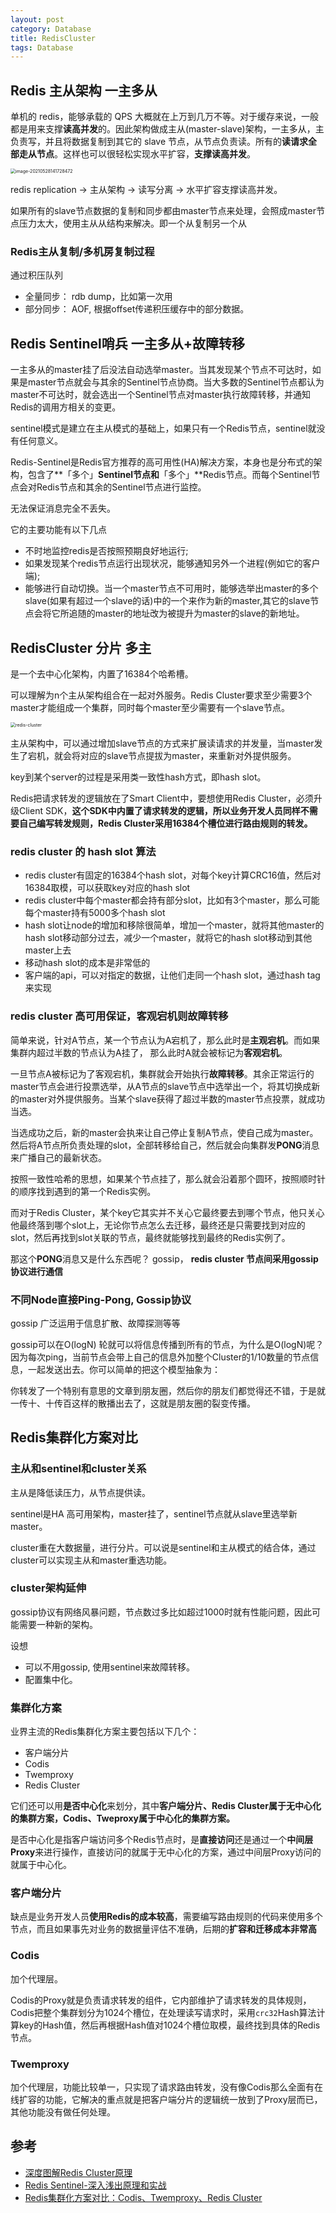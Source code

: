 ```yaml
---
layout: post
category: Database
title: RedisCluster
tags: Database
---
```


## **Redis 主从架构** 一主多从

单机的 redis，能够承载的 QPS 大概就在上万到几万不等。对于缓存来说，一般都是用来支撑**读高并发**的。因此架构做成主从(master-slave)架构，一主多从，主负责写，并且将数据复制到其它的 slave 节点，从节点负责读。所有的**读请求全部走从节点**。这样也可以很轻松实现水平扩容，**支撑读高并发**。

<img src="https://cdn.jsdelivr.net/gh/mafulong/mdPic@vv3/v3/20210528141728.png" alt="image-20210528141728472" style="zoom:50%;" />

redis replication -> 主从架构 -> 读写分离 -> 水平扩容支撑读高并发。

如果所有的slave节点数据的复制和同步都由master节点来处理，会照成master节点压力太大，使用主从从结构来解决。即一个从复制另一个从

### Redis主从复制/多机房复制过程

通过积压队列

- 全量同步： rdb dump，比如第一次用
- 部分同步： AOF, 根据offset传递积压缓存中的部分数据。



## Redis Sentinel哨兵 一主多从+故障转移

一主多从的master挂了后没法自动选举master。当其发现某个节点不可达时，如果是master节点就会与其余的Sentinel节点协商。当大多数的Sentinel节点都认为master不可达时，就会选出一个Sentinel节点对master执行故障转移，并通知Redis的调用方相关的变更。



sentinel模式是建立在主从模式的基础上，如果只有一个Redis节点，sentinel就没有任何意义。



Redis-Sentinel是Redis官方推荐的高可用性(HA)解决方案，本身也是分布式的架构，包含了**「多个」**Sentinel节点和**「多个」**Redis节点。而每个Sentinel节点会对Redis节点和其余的Sentinel节点进行监控。



无法保证消息完全不丢失。



它的主要功能有以下几点

- 不时地监控redis是否按照预期良好地运行;
- 如果发现某个redis节点运行出现状况，能够通知另外一个进程(例如它的客户端);
- 能够进行自动切换。当一个master节点不可用时，能够选举出master的多个slave(如果有超过一个slave的话)中的一个来作为新的master,其它的slave节点会将它所追随的master的地址改为被提升为master的slave的新地址。

## RedisCluster 分片 多主

是一个去中心化架构，内置了16384个哈希槽。

可以理解为n个主从架构组合在一起对外服务。Redis Cluster要求至少需要3个master才能组成一个集群，同时每个master至少需要有一个slave节点。

<img src="https://cdn.jsdelivr.net/gh/mafulong/mdPic@vv3/v3/20220107112851.png" alt="redis-cluster" style="zoom:50%;" />



主从架构中，可以通过增加slave节点的方式来扩展读请求的并发量，当master发生了宕机，就会将对应的slave节点提拔为master，来重新对外提供服务。



key到某个server的过程是采用类一致性hash方式，即hash slot。

Redis把请求转发的逻辑放在了Smart Client中，要想使用Redis Cluster，必须升级Client SDK，**这个SDK中内置了请求转发的逻辑，所以业务开发人员同样不需要自己编写转发规则，Redis Cluster采用16384个槽位进行路由规则的转发。**

### redis cluster 的 hash slot 算法

- redis cluster有固定的16384个hash slot，对每个key计算CRC16值，然后对16384取模，可以获取key对应的hash slot
- redis cluster中每个master都会持有部分slot，比如有3个master，那么可能每个master持有5000多个hash slot
- hash slot让node的增加和移除很简单，增加一个master，就将其他master的hash slot移动部分过去，减少一个master，就将它的hash slot移动到其他master上去
- 移动hash slot的成本是非常低的
- 客户端的api，可以对指定的数据，让他们走同一个hash slot，通过hash tag来实现

### redis cluster 高可用保证，客观宕机则故障转移

简单来说，针对A节点，某一个节点认为A宕机了，那么此时是**主观宕机**。而如果集群内超过半数的节点认为A挂了， 那么此时A就会被标记为**客观宕机**。

一旦节点A被标记为了客观宕机，集群就会开始执行**故障转移**。其余正常运行的master节点会进行投票选举，从A节点的slave节点中选举出一个，将其切换成新的master对外提供服务。当某个slave获得了超过半数的master节点投票，就成功当选。

当选成功之后，新的master会执来让自己停止复制A节点，使自己成为master。然后将A节点所负责处理的slot，全部转移给自己，然后就会向集群发**PONG**消息来广播自己的最新状态。

按照一致性哈希的思想，如果某个节点挂了，那么就会沿着那个圆环，按照顺时针的顺序找到遇到的第一个Redis实例。

而对于Redis Cluster，某个key它其实并不关心它最终要去到哪个节点，他只关心他最终落到哪个slot上，无论你节点怎么去迁移，最终还是只需要找到对应的slot，然后再找到slot关联的节点，最终就能够找到最终的Redis实例了。

那这个**PONG**消息又是什么东西呢？ gossip， **redis cluster 节点间采用gossip协议进行通信**

### 不同Node直接Ping-Pong, Gossip协议

gossip 广泛运用于信息扩散、故障探测等等

gossip可以在O(logN) 轮就可以将信息传播到所有的节点，为什么是O(logN)呢？因为每次ping，当前节点会带上自己的信息外加整个Cluster的1/10数量的节点信息，一起发送出去。你可以简单的把这个模型抽象为：

你转发了一个特别有意思的文章到朋友圈，然后你的朋友们都觉得还不错，于是就一传十、十传百这样的散播出去了，这就是朋友圈的裂变传播。

## Redis集群化方案对比

### 主从和sentinel和cluster关系

主从是降低读压力，从节点提供读。

sentinel是HA 高可用架构，master挂了，sentinel节点就从slave里选举新master。

cluster重在大数据量，进行分片。可以说是sentinel和主从模式的结合体，通过cluster可以实现主从和master重选功能。

### cluster架构延伸

gossip协议有网络风暴问题，节点数过多比如超过1000时就有性能问题，因此可能需要一种新的架构。

设想

- 可以不用gossip,  使用sentinel来故障转移。
- 配置集中化。

### 集群化方案

业界主流的Redis集群化方案主要包括以下几个：

- 客户端分片
- Codis
- Twemproxy
- Redis Cluster

它们还可以用**是否中心化**来划分，其中**客户端分片、Redis Cluster属于无中心化的集群方案，Codis、Tweproxy属于中心化的集群方案。**

是否中心化是指客户端访问多个Redis节点时，是**直接访问**还是通过一个**中间层Proxy**来进行操作，直接访问的就属于无中心化的方案，通过中间层Proxy访问的就属于中心化。



### 客户端分片

缺点是业务开发人员**使用Redis的成本较高**，需要编写路由规则的代码来使用多个节点，而且如果事先对业务的数据量评估不准确，后期的**扩容和迁移成本非常高**

### Codis

加个代理层。

Codis的Proxy就是负责请求转发的组件，它内部维护了请求转发的具体规则，Codis把整个集群划分为1024个槽位，在处理读写请求时，采用`crc32`Hash算法计算key的Hash值，然后再根据Hash值对1024个槽位取模，最终找到具体的Redis节点。

### Twemproxy

加个代理层，功能比较单一，只实现了请求路由转发，没有像Codis那么全面有在线扩容的功能，它解决的重点就是把客户端分片的逻辑统一放到了Proxy层而已，其他功能没有做任何处理。

## 参考

- [深度图解Redis Cluster原理](https://blog.csdn.net/weixin_42667608/article/details/111360617)
- [Redis Sentinel-深入浅出原理和实战](https://mp.weixin.qq.com/s/k-wGpBBnS53Ap86KNiBYvA)
- [Redis集群化方案对比：Codis、Twemproxy、Redis Cluster](http://kaito-kidd.com/2020/07/07/redis-cluster-codis-twemproxy/)